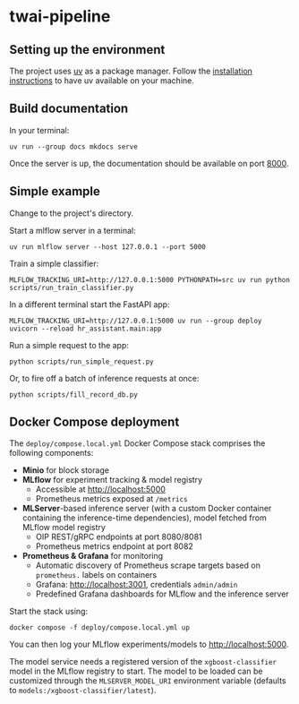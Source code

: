 # twai-pipeline

## Setting up the environment

The project uses [uv](https://github.com/astral-sh/uv) as a package
manager. Follow the [installation instructions](https://docs.astral.sh/uv/getting-started/installation/)
to have uv available on your machine.

## Build documentation

In your terminal:

```
uv run --group docs mkdocs serve
```

Once the server is up, the documentation should be available on port [8000](http://127.0.0.1:8000/).

## Simple example

Change to the project's directory.

Start a mlflow server in a terminal:

```
uv run mlflow server --host 127.0.0.1 --port 5000
```

Train a simple classifier:

```
MLFLOW_TRACKING_URI=http://127.0.0.1:5000 PYTHONPATH=src uv run python scripts/run_train_classifier.py
```

In a different terminal start the FastAPI app:

```
MLFLOW_TRACKING_URI=http://127.0.0.1:5000 uv run --group deploy uvicorn --reload hr_assistant.main:app
```

Run a simple request to the app:

```
python scripts/run_simple_request.py
```

Or, to fire off a batch of inference requests at once:

```
python scripts/fill_record_db.py
```

## Docker Compose deployment

The `deploy/compose.local.yml` Docker Compose stack comprises the following components:

- **Minio** for block storage
- **MLflow** for experiment tracking & model registry
  - Accessible at <http://localhost:5000>
  - Prometheus metrics exposed at `/metrics`
- **MLServer**-based inference server (with a custom Docker container containing the inference-time dependencies), model fetched from MLflow model registry
  - OIP REST/gRPC endpoints at port 8080/8081
  - Prometheus metrics endpoint at port 8082
- **Prometheus & Grafana** for monitoring
  - Automatic discovery of Prometheus scrape targets based on `prometheus.` labels on containers
  - Grafana: <http://localhost:3001>, credentials `admin/admin`
  - Predefined Grafana dashboards for MLflow and the inference server

Start the stack using:

```
docker compose -f deploy/compose.local.yml up
```

You can then log your MLflow experiments/models to <http://localhost:5000>.

The model service needs a registered version of the `xgboost-classifier` model in the MLflow registry to start.
The model to be loaded can be customized through the `MLSERVER_MODEL_URI` environment variable (defaults to `models:/xgboost-classifier/latest`).
